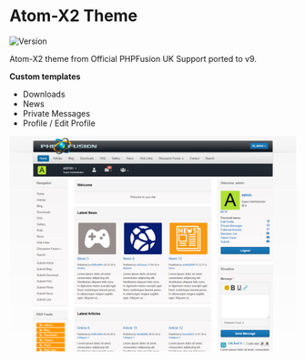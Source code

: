 # Atom-X2 Theme

![Version](https://img.shields.io/badge/Version-1.5.2-blue.svg)

Atom-X2 theme from Official PHPFusion UK Support ported to v9.

**Custom templates**

- Downloads
- News
- Private Messages
- Profile / Edit Profile

![Preview](screenshot.png)
